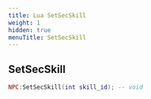 ```yaml
---
title: Lua SetSecSkill
weight: 1
hidden: true
menuTitle: SetSecSkill
---
```

## SetSecSkill
```lua
NPC:SetSecSkill(int skill_id); -- void
```